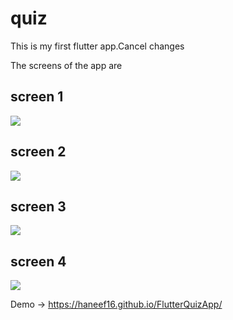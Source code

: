 # quiz

This is my first flutter app.Cancel changes

The screens of the app are

## screen 1

![](https://i.postimg.cc/WbgFYVYr/Screenshot-27.png)

## screen 2

![](https://i.postimg.cc/qB96Gqw4/Screenshot-28.png)

## screen 3

![](https://i.postimg.cc/qB96Gqw4/Screenshot-29.png)

## screen 4

![](https://i.postimg.cc/qB96Gqw4/Screenshot-30.png)

Demo -> https://haneef16.github.io/FlutterQuizApp/
